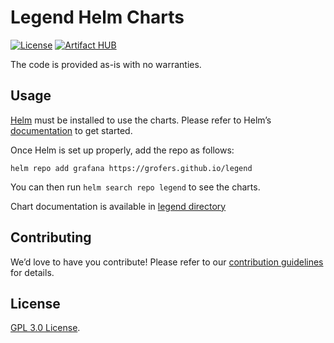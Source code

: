 # Legend Helm Charts

[![License](https://img.shields.io/badge/License-GPL%203.0-blue.svg)](https://opensource.org/licenses/GPL-3.0)
[![Artifact HUB](https://img.shields.io/endpoint?url=https://artifacthub.io/badge/repository/legend)](https://artifacthub.io/packages/search?repo=legend)

The code is provided as-is with no warranties.

## Usage

[Helm](https://helm.sh) must be installed to use the charts. Please refer to Helm’s [documentation](https://helm.sh/docs) to get started.

Once Helm is set up properly, add the repo as follows:

```
helm repo add grafana https://grofers.github.io/legend
```

You can then run `helm search repo legend` to see the charts.

Chart documentation is available in [legend directory](https://github.com/grofers/legend/blob/main/charts/legend/README.md)

## Contributing

We’d love to have you contribute! Please refer to our [contribution guidelines](https://github.com/grofers/legend/blob/main/CONTRIBUTING.md) for details.

## License

[GPL 3.0 License](https://github.com/grofers/legend/blob/master/COPYING).
